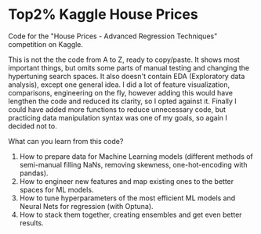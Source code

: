 # Top2% Kaggle House Prices

Code for the "House Prices - Advanced Regression Techniques" competition on Kaggle.

This is not the the code from A to Z, ready to copy/paste. It shows most important things, but omits some parts of manual testing and changing the hypertuning search spaces. It also doesn't contain EDA (Exploratory data analysis),
except one general idea. I did a lot of feature visualization, comparisons, engineering on the fly, however adding this would have lengthen the code and reduced its clarity, so I opted against it. Finally I could have added more
functions to reduce unnecessary code, but practicing data manipulation syntax was one of my goals, so again I decided not to.

What can you learn from this code?

1. How to prepare data for Machine Learning models (different methods of semi-manual filling NaNs, removing skewness, one-hot-encoding with pandas).
2. How to engineer new features and map existing ones to the better spaces for ML models.
3. How to tune hyperparameters of the most efficient ML models and Neural Nets for regression (with Optuna).
4. How to stack them together, creating ensembles and get even better results.
